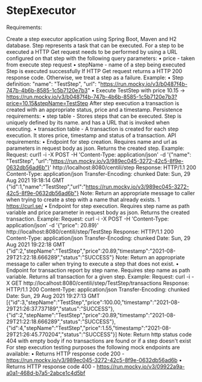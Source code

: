 # StepExecutor
Requirements:

Create a step executor application using Spring Boot, Maven and H2 database. Step represents a task that can be executed. 
For a step to be executed a HTTP Get request needs to be performed by using a URL configured on that step with the following query parameters:
• price - taken from execute step request
• stepName - name of a step being executed
Step is executed successfully If HTTP Get request returns a HTTP 200 response code. Otherwise, we treat a step as a failure.
Example:
• Step definition:
"name": "TestStep",
"url": "https://run.mocky.io/v3/b0487f4b-747b-4b6b-8585-1c5b7120e7b3"
• Execute TestStep with price 10.15 -> https://run.mocky.io/v3/b0487f4b-747b-4b6b-8585-1c5b7120e7b3?price=10.15&stepName=TestStep
After step execution a transaction is created with an appropriate status, price and a timestamp.
Persistence requirements:
• step table - Stores steps that can be executed. Step is uniquely defined by its name. and has a URL that is invoked when executing.
• transaction table - A transaction is created for each step execution. It stores price, timestamp and status of a transaction.
API requirements:
• Endpoint for step creation. Requires name and url as parameters in request body as json. Returns the created step.
Example: Request: curl1 -i -X POST -H 'Content-Type: application/json' -d '{"name": "TestStep", "url":"https://run.mocky.io/v3/989ec045-3272-42c5-8f9e-0632db56ad6b"}' http://localhost:8080/centili/step
Response: HTTP/1.1 200 Content-Type: application/json
Transfer-Encoding: chunked Date: Sun, 29 Aug 2021 19:18:14 GMT
{"id":1,"name":"TestStep","url":"https://run.mocky.io/v3/989ec045-3272-42c5-8f9e-0632db56ad6b"}
Note: Return an appropriate message to caller when trying to create a step with a name that already exists.
1 https://curl.se/
• Endpoint for step execution. Requires step name as path variable and price parameter in request body as json. Returns the created transaction. Example: Request: curl -i -X POST -H 'Content-Type: application/json' -d '{"price": 20.89}' http://localhost:8080/centili/step/TestStep 
Response: HTTP/1.1 200 Content-Type: application/json Transfer-Encoding: chunked Date: Sun, 29 Aug 2021 19:22:18 GMT {"id":2,"stepName":"TestStep","price":20.89,"timestamp":"2021-08-29T21:22:18.666289","status":"SUCCESS"}
Note: Return an appropriate message to caller when trying to execute a step that does not exist.
• Endpoint for transaction report by step name. Requires step name as path variable. Returns all transaction for a given step. 
Example: Request: curl -i -X GET http://localhost:8080/centili/step/TestStep/transactions 
Response: HTTP/1.1 200 Content-Type: application/json Transfer-Encoding: chunked Date: Sun, 29 Aug 2021 19:27:13 GMT
  [{"id":3,"stepName":"TestStep","price":100.00,"timestamp":"2021-08-29T21:26:37.737189","status":"SUCCESS"},{"id":2,"stepName":"TestStep","price":20.89,"timestamp":"2021-08-29T21:22:18.666289","status":"SUCCESS"},{"id":4,"stepName":"TestStep","price":1.55,"timestamp":"2021-08-29T21:26:45.770204","status":"SUCCESS"}] 
Note: Return http status code 404 with empty body if no transactions are found or if a step doesn't exist
For step execution testing purposes the following mock endpoints are available:
• Returns HTTP response code 200 - https://run.mocky.io/v3/989ec045-3272-42c5-8f9e-0632db56ad6b
• Returns HTTP response code 400 - https://run.mocky.io/v3/09922a9a-a0a1-468d-b7a5-2abce1c4d5bf
